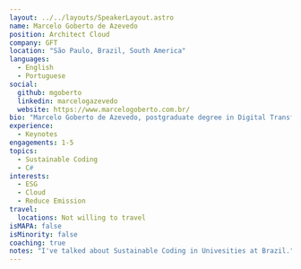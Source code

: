 ```yaml
---
layout: ../../layouts/SpeakerLayout.astro
name: Marcelo Goberto de Azevedo
position: Architect Cloud
company: GFT
location: "São Paulo, Brazil, South America"
languages:
  - English
  - Portuguese
social:
  github: mgoberto
  linkedin: marcelogazevedo
  website: https://www.marcelogoberto.com.br/
bio: "Marcelo Goberto de Azevedo, postgraduate degree in Digital Transformation. Cloud Engineering Lead. More than 30 years in technology, coding, analyzing and enjoying every moment."
experience:
  - Keynotes
engagements: 1-5
topics:
  - Sustainable Coding 
  - C#
interests:
  - ESG
  - Cloud
  - Reduce Emission
travel:
  locations: Not willing to travel
isMAPA: false
isMinority: false
coaching: true
notes: "I've talked about Sustainable Coding in Univesities at Brazil."
---
```


